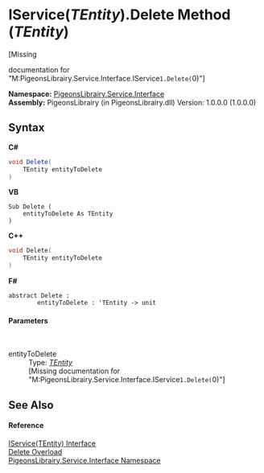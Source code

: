 # IService(*TEntity*).Delete Method (*TEntity*)
 

\[Missing <summary> documentation for "M:PigeonsLibrairy.Service.Interface.IService`1.Delete(`0)"\]

**Namespace:**&nbsp;<a href="b0fc0eda-b7b1-0d3d-2267-0fd4766ff20d">PigeonsLibrairy.Service.Interface</a><br />**Assembly:**&nbsp;PigeonsLibrairy (in PigeonsLibrairy.dll) Version: 1.0.0.0 (1.0.0.0)

## Syntax

**C#**<br />
``` C#
void Delete(
	TEntity entityToDelete
)
```

**VB**<br />
``` VB
Sub Delete ( 
	entityToDelete As TEntity
)
```

**C++**<br />
``` C++
void Delete(
	TEntity entityToDelete
)
```

**F#**<br />
``` F#
abstract Delete : 
        entityToDelete : 'TEntity -> unit 

```


#### Parameters
&nbsp;<dl><dt>entityToDelete</dt><dd>Type: <a href="2968df4d-a1dc-aae6-f9e7-e1e48a569370">*TEntity*</a><br />\[Missing <param name="entityToDelete"/> documentation for "M:PigeonsLibrairy.Service.Interface.IService`1.Delete(`0)"\]</dd></dl>

## See Also


#### Reference
<a href="2968df4d-a1dc-aae6-f9e7-e1e48a569370">IService(TEntity) Interface</a><br /><a href="92e6e7da-8fb2-233d-cb7c-274a608a9c41">Delete Overload</a><br /><a href="b0fc0eda-b7b1-0d3d-2267-0fd4766ff20d">PigeonsLibrairy.Service.Interface Namespace</a><br />